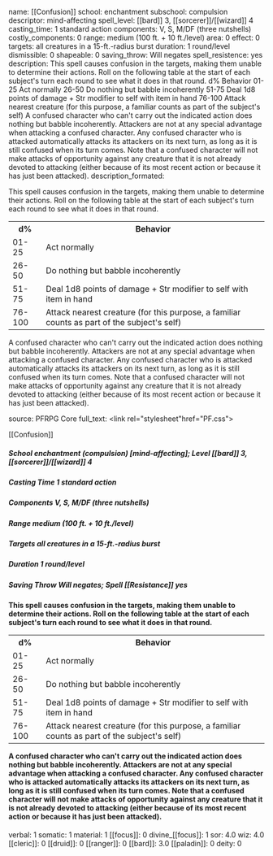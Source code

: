 name: [[Confusion]]
school: enchantment
subschool: compulsion
descriptor: mind-affecting
spell_level: [[bard]] 3, [[sorcerer]]/[[wizard]] 4
casting_time: 1 standard action
components: V, S, M/DF (three nutshells)
costly_components: 0
range: medium (100 ft. + 10 ft./level)
area: 0
effect: 0
targets: all creatures in a 15-ft.-radius burst
duration: 1 round/level
dismissible: 0
shapeable: 0
saving_throw: Will negates
spell_resistence: yes
description: This spell causes confusion in the targets, making them unable to determine their actions. Roll on the following table at the start of each subject's turn each round to see what it does in that round. d% Behavior 01-25 Act normally 26-50 Do nothing but babble incoherently 51-75 Deal 1d8 points of damage + Str modifier to self with item in hand 76-100 Attack nearest creature (for this purpose, a familiar counts as part of the subject's self)  A confused character who can't carry out the indicated action does nothing but babble incoherently. Attackers are not at any special advantage when attacking a confused character. Any confused character who is attacked automatically attacks its attackers on its next turn, as long as it is still confused when its turn comes. Note that a confused character will not make attacks of opportunity against any creature that it is not already devoted to attacking (either because of its most recent action or because it has just been attacked).
description_formated: <p>This spell causes confusion in the targets, making them unable to determine their actions. Roll on the following table at the start of each subject's turn each round to see what it does in that round.</p><p><table><tr><th>d%</th><th>Behavior</th></tr> <tr><td>01-25</td><td>Act normally</td></tr> <tr><td>26-50</td><td>Do nothing but babble incoherently</td></tr> <tr><td>51-75</td><td>Deal 1d8 points of damage + Str modifier to self with item in hand</td></tr> <tr><td>76-100</td><td>Attack nearest creature (for this purpose, a familiar counts as part of the subject's self)</td></tr></table>  A confused character who can't carry out the indicated action does nothing but babble incoherently. Attackers are not at any special advantage when attacking a confused character. Any confused character who is attacked automatically attacks its attackers on its next turn, as long as it is still confused when its turn comes. Note that a confused character will not make attacks of opportunity against any creature that it is not already devoted to attacking (either because of its most recent action or because it has just been attacked).</p>
source: PFRPG Core
full_text: <link rel="stylesheet"href="PF.css"><div class="heading"><p class="alignleft">[[Confusion]]</p><div style="clear: both;"></div></div><div><h5><b>School </b>enchantment (compulsion) [mind-affecting]; <b>Level </b>[[bard]] 3, [[sorcerer]]/[[wizard]] 4</h5><h5><b>Casting Time </b>1 standard action</h5><h5><b>Components </b>V, S, M/DF (three nutshells)</h5><h5><b>Range </b>medium (100 ft. + 10 ft./level)</h5><h5><b>Targets </b> all creatures in a 15-ft.-radius burst</h5><h5><b>Duration </b>1 round/level</h5><h5><b>Saving Throw </b>Will negates; <b>Spell [[Resistance]] </b>yes</h5></div><div><h4><p>This spell causes confusion in the targets, making them unable to determine their actions. Roll on the following table at the start of each subject's turn each round to see what it does in that round.</p><p><table><tr><th>d%</th><th>Behavior</th></tr> <tr><td>01-25</td><td>Act normally</td></tr> <tr><td>26-50</td><td>Do nothing but babble incoherently</td></tr> <tr><td>51-75</td><td>Deal 1d8 points of damage + Str modifier to self with item in hand</td></tr> <tr><td>76-100</td><td>Attack nearest creature (for this purpose, a familiar counts as part of the subject's self)</td></tr></table>  A confused character who can't carry out the indicated action does nothing but babble incoherently. Attackers are not at any special advantage when attacking a confused character. Any confused character who is attacked automatically attacks its attackers on its next turn, as long as it is still confused when its turn comes. Note that a confused character will not make attacks of opportunity against any creature that it is not already devoted to attacking (either because of its most recent action or because it has just been attacked).</p></h4></div>
verbal: 1
somatic: 1
material: 1
[[focus]]: 0
divine_[[focus]]: 1
sor: 4.0
wiz: 4.0
[[cleric]]: 0
[[druid]]: 0
[[ranger]]: 0
[[bard]]: 3.0
[[paladin]]: 0
deity: 0
